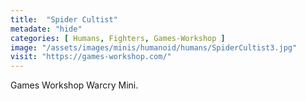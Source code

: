 ```yaml
---
title:  "Spider Cultist"
metadate: "hide"
categories: [ Humans, Fighters, Games-Workshop ]
image: "/assets/images/minis/humanoid/humans/SpiderCultist3.jpg"
visit: "https://games-workshop.com/"
---
```

Games Workshop Warcry Mini.